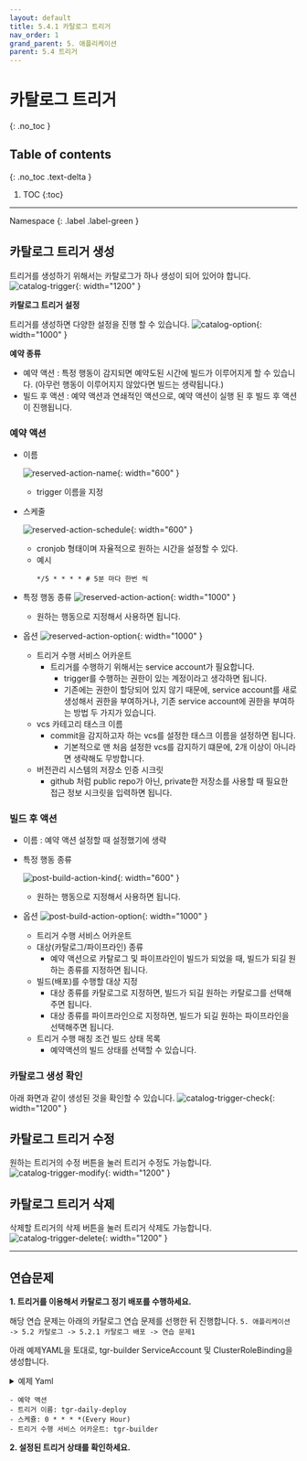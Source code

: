 ```yaml
---
layout: default
title: 5.4.1 카탈로그 트리거
nav_order: 1
grand_parent: 5. 애플리케이션
parent: 5.4 트리거
---
```


# 카탈로그 트리거
{: .no_toc }

## Table of contents
{: .no_toc .text-delta }

1. TOC
{:toc}

---

<div class="code-example" markdown="1">
Namespace
{: .label .label-green }
</div>



## 카탈로그 트리거 생성
트리거를 생성하기 위해서는 카탈로그가 하나 생성이 되어 있어야 합니다.
![catalog-trigger](/assets/images/application/trigger/catalog-trigger.png){: width="1200" }

**카탈로그 트리거 설정**

트리거를 생성하면 다양한 설정을 진행 할 수 있습니다.
![catalog-option](/assets/images/application/trigger/catalog-trigger-option.png){: width="1000" }


**예약 종류**
- 예약 액션 : 특정 행동이 감지되면 예약도된 시간에 빌드가 이루어지게 할 수 있습니다.
(아무런 행동이 이루어지지 않았다면 빌드는 생략됩니다.)
- 빌드 후 액션 : 예약 액션과 연쇄적인 액션으로, 예약 액션이 실행 된 후 빌드 후 액션이 진행됩니다.

### 예약 액션

- 이름 

    ![reserved-action-name](/assets/images/application/trigger/reserved-action-name.png){: width="600" }

    - trigger 이름을 지정

- 스케줄

    ![reserved-action-schedule](/assets/images/application/trigger/reserved-action-schedule.png){: width="600" }
    
    - cronjob 형태이며 자율적으로 원하는 시간을 설정할 수 있다.
    - 예시    
        ```     
        */5 * * * * # 5분 마다 한번 씩     
        ```

- 특정 행동 종류 
![reserved-action-action](/assets/images/application/trigger/reserved-action-action.png){: width="1000" }
    - 원하는 행동으로 지정해서 사용하면 됩니다.

- 옵션
![reserved-action-option](/assets/images/application/trigger/reserved-action-option.png){: width="1000" }

    - 트리거 수행 서비스 어카운트
        - 트리거를 수행하기 위해서는 service account가 필요합니다.
            - trigger를 수행하는 권한이 있는 계정이라고 생각하면 됩니다.
            - 기존에는 권한이 할당되어 있지 않기 때문에, service account를 새로 생성해서 권한을 부여하거나, 기존 service account에 권한을 부여하는 방법 두 가지가 있습니다.
    - vcs 카테고리 태스크 이름
        - commit을 감지하고자 하는 vcs를 설정한 태스크 이름을 설정하면 됩니다.
            - 기본적으로 맨 처음 설정한 vcs를 감지하기 떄문에, 2개 이상이 아니라면 생략해도 무방합니다.
    - 버전관리 시스템의 저장소 인증 시크릿
        - github 처럼 public repo가 아닌, private한 저장소를 사용할 때 필요한 접근 정보 시크릿을 입력하면 됩니다.

### 빌드 후 액션
- 이름 : 예약 액션 설정할 때 설정했기에 생략
- 특정 행동 종류

    ![post-build-action-kind](/assets/images/application/trigger/post-build-action-kind.png){: width="600" }


    - 원하는 행동으로 지정해서 사용하면 됩니다.

- 옵션
![post-build-action-option](/assets/images/application/trigger/post-build-action-option.png){: width="1000" }
    - 트리거 수행 서비스 어카운트
    - 대상(카탈로그/파이프라인) 종류
        - 예약 액션으로 카탈로그 및 파이프라인이 빌드가 되었을 때, 빌드가 되길 원하는 종류를 지정하면 됩니다.
    - 빌드(배포)를 수행할 대상 지정
        - 대상 종류를 카탈로그로 지정하면, 빌드가 되길 원하는 카탈로그를 선택해주면 됩니다.
        - 대상 종류를 파이프라인으로 지정하면, 빌드가 되길 원하는 파이프라인을 선택해주면 됩니다.
    - 트리거 수행 매칭 조건 빌드 상태 목록
        - 예약액션의 빌드 상태를 선택할 수 있습니다.

### 카탈로그 생성 확인
아래 화면과 같이 생성된 것을 확인할 수 있습니다.
![catalog-trigger-check](/assets/images/application/trigger/catalog-trigger-check.png){: width="1200" }

## 카탈로그 트리거 수정
원하는 트리거의 수정 버튼을 눌러 트리거 수정도 가능합니다.
![catalog-trigger-modify](/assets/images/application/trigger/catalog-trigger-modify.png){: width="1200" }

## 카탈로그 트리거 삭제
삭제할 트리거의 삭제 버튼을 눌러 트리거 삭제도 가능합니다.
![catalog-trigger-delete](/assets/images/application/trigger/catalog-trigger-delete.png){: width="1200" }


---

## 연습문제

**1. 트리거를 이용해서 카탈로그 정기 배포를 수행하세요.**

해당 연습 문제는 아래의 카탈로그 연습 문제를 선행한 뒤 진행합니다.
```5. 애플리케이션 -> 5.2 카탈로그 -> 5.2.1 카탈로그 배포 -> 연습 문제1```

아래 예제YAML을 토대로, tgr-builder ServiceAccount 및 ClusterRoleBinding을 생성합니다.

<details>
<summary>예제 Yaml</summary>
  
{% highlight yaml %}
---
apiVersion: v1
kind: ServiceAccount
metadata:
  name: tgr-builder
  namespace: <namespace>

---
apiVersion: rbac.authorization.k8s.io/v1
kind: ClusterRoleBinding
metadata:
  name: tgr-builder
roleRef:
  apiGroup: rbac.authorization.k8s.io
  kind: ClusterRole
  name: cluster-admin
subjects:
- kind: ServiceAccount
  name: tgr-builder
  namespace: <namespace>

{% endhighlight %}
   
</details>


```
- 예약 액션
- 트리거 이름: tgr-daily-deploy
- 스케쥴: 0 * * * *(Every Hour)
- 트리거 수행 서비스 어카운트: tgr-builder
```

**2. 설정된 트리거 상태를 확인하세요.**